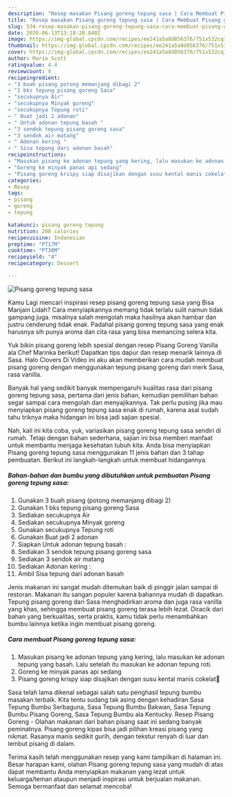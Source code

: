 ```yaml
---
description: "Resep masakan Pisang goreng tepung sasa | Cara Membuat Pisang goreng tepung sasa Yang Bisa Manjain Lidah"
title: "Resep masakan Pisang goreng tepung sasa | Cara Membuat Pisang goreng tepung sasa Yang Bisa Manjain Lidah"
slug: 534-resep-masakan-pisang-goreng-tepung-sasa-cara-membuat-pisang-goreng-tepung-sasa-yang-bisa-manjain-lidah
date: 2020-06-13T13:18:20.848Z
image: https://img-global.cpcdn.com/recipes/ee241a5a8d856376/751x532cq70/pisang-goreng-tepung-sasa-foto-resep-utama.jpg
thumbnail: https://img-global.cpcdn.com/recipes/ee241a5a8d856376/751x532cq70/pisang-goreng-tepung-sasa-foto-resep-utama.jpg
cover: https://img-global.cpcdn.com/recipes/ee241a5a8d856376/751x532cq70/pisang-goreng-tepung-sasa-foto-resep-utama.jpg
author: Mario Scott
ratingvalue: 4.4
reviewcount: 4
recipeingredient:
- "3 buah pisang potong memanjang dibagi 2"
- "1 bks tepung pisang goreng Sasa"
- "secukupnya Air"
- "secukupnya Minyak goreng"
- "secukupnya Tepung roti"
- " Buat jadi 2 adonan"
- " Untuk adonan tepung basah "
- "3 sendok tepung pisang goreng sasa"
- "3 sendok air matang"
- " Adonan kering "
- " Sisa tepung dari adonan basah"
recipeinstructions:
- "Masukan pisang ke adonan tepung yang kering, lalu masukan ke adonan tepung yang basah. Lalu setelah itu masukan ke adonan tepung roti."
- "Goreng ke minyak panas api sedang"
- "Pisang goreng krispy siap disajikan dengan susu kental manis cokelat🤗"
categories:
- Resep
tags:
- pisang
- goreng
- tepung

katakunci: pisang goreng tepung 
nutrition: 208 calories
recipecuisine: Indonesian
preptime: "PT17M"
cooktime: "PT30M"
recipeyield: "4"
recipecategory: Dessert

---
```



![Pisang goreng tepung sasa](https://img-global.cpcdn.com/recipes/ee241a5a8d856376/751x532cq70/pisang-goreng-tepung-sasa-foto-resep-utama.jpg)

Kamu Lagi mencari inspirasi resep pisang goreng tepung sasa yang Bisa Manjain Lidah? Cara menyiapkannya memang tidak terlalu sulit namun tidak gampang juga. misalnya salah mengolah maka hasilnya akan hambar dan justru cenderung tidak enak. Padahal pisang goreng tepung sasa yang enak harusnya sih punya aroma dan cita rasa yang bisa memancing selera kita.

Yuk bikin pisang goreng lebih spesial dengan resep Pisang Goreng Vanilla ala Chef Marinka berikut! Dapatkan tips dapur dan resep menarik lainnya di Sasa. Halo Clovers Di Video ini aku akan memberikan cara mudah membuat pisang goreng dengan menggunakan tepung pisang goreng dari merk Sasa, rasa vanilla.

Banyak hal yang sedikit banyak mempengaruhi kualitas rasa dari pisang goreng tepung sasa, pertama dari jenis bahan, kemudian pemilihan bahan segar sampai cara mengolah dan menyajikannya. Tak perlu pusing jika mau menyiapkan pisang goreng tepung sasa enak di rumah, karena asal sudah tahu triknya maka hidangan ini bisa jadi sajian spesial.


Nah, kali ini kita coba, yuk, variasikan pisang goreng tepung sasa sendiri di rumah. Tetap dengan bahan sederhana, sajian ini bisa memberi manfaat untuk membantu menjaga kesehatan tubuh kita. Anda bisa menyiapkan Pisang goreng tepung sasa menggunakan 11 jenis bahan dan 3 tahap pembuatan. Berikut ini langkah-langkah untuk membuat hidangannya.

<!--inarticleads1-->

##### Bahan-bahan dan bumbu yang dibutuhkan untuk pembuatan Pisang goreng tepung sasa:

1. Gunakan 3 buah pisang (potong memanjang dibagi 2)
1. Gunakan 1 bks tepung pisang goreng Sasa
1. Sediakan secukupnya Air
1. Sediakan secukupnya Minyak goreng
1. Gunakan secukupnya Tepung roti
1. Gunakan  Buat jadi 2 adonan
1. Siapkan  Untuk adonan tepung basah :
1. Sediakan 3 sendok tepung pisang goreng sasa
1. Sediakan 3 sendok air matang
1. Sediakan  Adonan kering :
1. Ambil  Sisa tepung dari adonan basah


Jenis makanan ini sangat mudah ditemukan baik di pinggir jalan sampai di restoran. Makanan itu sangan populer karena bahannya mudah di dapatkan. Tepung pisang goreng dari Sasa menghadirkan aroma dan juga rasa vanilla yang khas, sehingga membuat pisang goreng terasa lebih lezat. Diracik dari bahan yang berkualitas, serta praktis, kamu tidak perlu menambahkan bumbu lainnya ketika ingin membuat pisang goreng. 

<!--inarticleads2-->

##### Cara membuat Pisang goreng tepung sasa:

1. Masukan pisang ke adonan tepung yang kering, lalu masukan ke adonan tepung yang basah. Lalu setelah itu masukan ke adonan tepung roti.
1. Goreng ke minyak panas api sedang
1. Pisang goreng krispy siap disajikan dengan susu kental manis cokelat🤗


Sasa telah lama dikenal sebagai salah satu penghasil tepung bumbu masakan terbaik. Kita tentu sudang tak asing dengan kehadiran Sasa Tepung Bumbu Serbaguna, Sasa Tepung Bumbu Bakwan, Sasa Tepung Bumbu Pisang Goreng, Sasa Tepung Bumbu ala Kentucky. Resep Pisang Goreng - Olahan makanan dari bahan pisang saat ini sedang banyak peminatnya. Pisang goreng kipas bisa jadi pilihan kreasi pisang yang nikmat. Rasanya manis sedikit gurih, dengan tekstur renyah di luar dan lembut pisang di dalam. 

Terima kasih telah menggunakan resep yang kami tampilkan di halaman ini. Besar harapan kami, olahan Pisang goreng tepung sasa yang mudah di atas dapat membantu Anda menyiapkan makanan yang lezat untuk keluarga/teman ataupun menjadi inspirasi untuk berjualan makanan. Semoga bermanfaat dan selamat mencoba!

